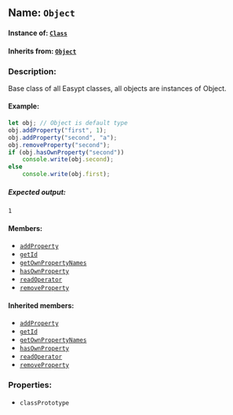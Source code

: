 ## Name: `Object`

#### Instance of: [`Class`](Class.md)

#### Inherits from: [`Object`](Object.md)

### Description:

Base class of all Easypt classes, all objects
are instances of Object.

#### Example:

```js
let obj; // Object is default type
obj.addProperty("first", 1);
obj.addProperty("second", "a");
obj.removeProperty("second");
if (obj.hasOwnProperty("second"))
    console.write(obj.second);
else
    console.write(obj.first);
```

##### Expected output:

```
1
```

#### Members:

- [`addProperty`](Object.classPrototype.addProperty.md)
- [`getId`](Object.classPrototype.getId.md)
- [`getOwnPropertyNames`](Object.classPrototype.getOwnPropertyNames.md)
- [`hasOwnProperty`](Object.classPrototype.hasOwnProperty.md)
- [`readOperator`](Object.classPrototype.readOperator.md)
- [`removeProperty`](Object.classPrototype.removeProperty.md)


#### Inherited members:

- [`addProperty`](Object.classPrototype.addProperty.md)
- [`getId`](Object.classPrototype.getId.md)
- [`getOwnPropertyNames`](Object.classPrototype.getOwnPropertyNames.md)
- [`hasOwnProperty`](Object.classPrototype.hasOwnProperty.md)
- [`readOperator`](Object.classPrototype.readOperator.md)
- [`removeProperty`](Object.classPrototype.removeProperty.md)


### Properties:

- `classPrototype`



